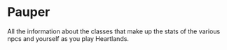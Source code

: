 # Pauper


All the information about the classes that make up the stats of the various npcs and yourself as you play Heartlands.